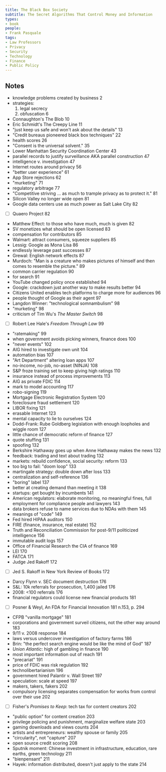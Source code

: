 ```yaml
---
title: The Black Box Society
subtitle: The Secret Algorithms That Control Money and Information
types:
- book
people:
- Frank Pasquale
tags:
- Law Professors
- Privacy
- Security
- Technology
- Finance
- Public Policy
---
```


## Notes
- knowledge problems created by business 2
- strategies:
  1.  legal secrecy
  2.  obfuscation 6
- Connaughton's The Blob 10
- Eric Schmidt's The Creepy Line 11
- "just keep us safe and won't ask about the details" 13
- "Credit bureaus pioneered black box techniques" 22
- health scores 26
- "Consent is the universal solvent." 35
- Lower Manhattan Security Coordination Center 43
- parallel records to justify surveillance AKA parallel construction 47
- intelligence v. investigation 47
- Internet routes around privacy 56
- "better user experience" 61
- App Store rejections 62
- "murketing" 71
- regulatory arbitrage 77
- "Competitive striving ... as much to trample privacy as to protect it." 81
- Silicon Valley no longer wide open 81
- Google data centers use as much power as Salt Lake City 82
- [ ] Quaero Project 82
- Matthew Effect: to those who have much, much is given 82
- SV monetizes what should be open licensed 83
- compensation for contributors 85
- Walmart: attract consumers, squeeze suppliers 85
- Lessig: Google as Mona Lisa 86
- endlessly leverage past successes 87
- Grewal: English network effects 87
- Murdoch: "Man is a creature who makes pictures of himself and then comes to resemble the picture." 89
- common carrier regulation 90
- for search 91
- YouTube changed policy once established 94
- Google: crackdown just another way to make results better 94
- Citizens United enables tech platforms to charge more for audiences 96
- people thought of Google as their agent 97
- Langdon Winner: "technological somnambulism" 98
- "murketing" 98
- criticism of Tim Wu's _The Master Switch_ 98
- [ ] Robert Lee Hale's _Freedom Through Law_ 99
- "ratemaking" 99
- when government avoids picking winners, finance does 100
- "never events" 102
- AIG hired to investigate own unit 104
- automation bias 107
- "Art Department" altering loan apps 107
- no-income, no-job, no-asset (NINJA) 108
- S&P froze training set to keep giving high ratings 110
- insurance instead of process improvements 113
- AIG as private FDIC 114
- mark to model accounting 117
- robo-signing 119
- Mortgage Electronic Registration System 120
- foreclosure fraud settlement 120
- LIBOR fixing 121
- erasable Internet 123
- mental capacity to lie to ourselves 124
- Dodd-Frank: Rube Goldberg legislation with enough loopholes and wiggle room 127
- little chance of democratic reform of finance 127
- quote stuffing 131
- spoofing 132
- Berkshire Hathaway goes up when Anne Hathaway makes the news 132
- feedback: trading and text about trading 132
- markets: rebuild confidence, social security: reform 133
- too big to fail: "doom loop" 133
- martingale strategy: double down after loss 133
- centralization and self-reference 136
- "boring" label 137
- better at creating demand than meeting it 138
- startups: get bought by incumbents 141
- American regulators: elaborate monitoring, no meaningful fines, full employment for compliance people and lawyers 143
- data brokers refuse to name services due to NDAs with them 145
- meanings of "code" 149
- Fed hired HIPAA auditors 150
- FIRE (finance, insurance, real estate) 152
- Truth and Reconciliation Commission for post-9/11 politicized intelligence 156
- immutable audit logs 157
- Office of Financial Research the CIA of finance 169
- LEI 170
- FATCA 171
- Judge Jed Rakoff 172
- [ ] Jed S. Rakoff in New York Review of Books 172
- Darcy Flynn v. SEC document destruction 176
- S&L: 10k referrals for prosecution, 1,400 jailed 176
- 2008: <100 referrals 176
- financial regulators could license new financial products 181
- [ ] Posner & Weyl, An FDA for Financial Innovation 181 n.153, p. 294
- CFPB "vanilla mortgage" 181
- corporations and government surveil citizens, not the other way around 183
- 9/11 v. 2008 response 184
- laws versus undercover investigation of factory farms 186
- Brin: "the perfect search engine would be like the mind of God" 187
- _Union Atlantic_: high of gambling in finance 190
- most important information out of reach 191
- "precariat" 191
- price of FDIC was risk regulation 192
- technolibertarianism 196
- government hired Palantir v. Wall Street 197
- speculation: scale at speed 197
- makers, takers, fakers 202
- compulsory licensing separates compensation for works from control over their use 202
- [ ] Fisher's _Promises to Keep_: tech tax for content creators 202
- "public option" for content creation 203
- privilege policing and punishment, marginalize welfare state 203
- gaming downloads and views counts 204
- artists and entrepreneurs: wealthy spouse or family 205
- "circularity", not "capture" 207
- open source credit scoring 208
- Sputnik moment: Chinese investment in infrastructure, education, rare earths, green technology 211
- "bienpensant" 211
- Hayek: information distributed, doesn't just apply to the state 214
